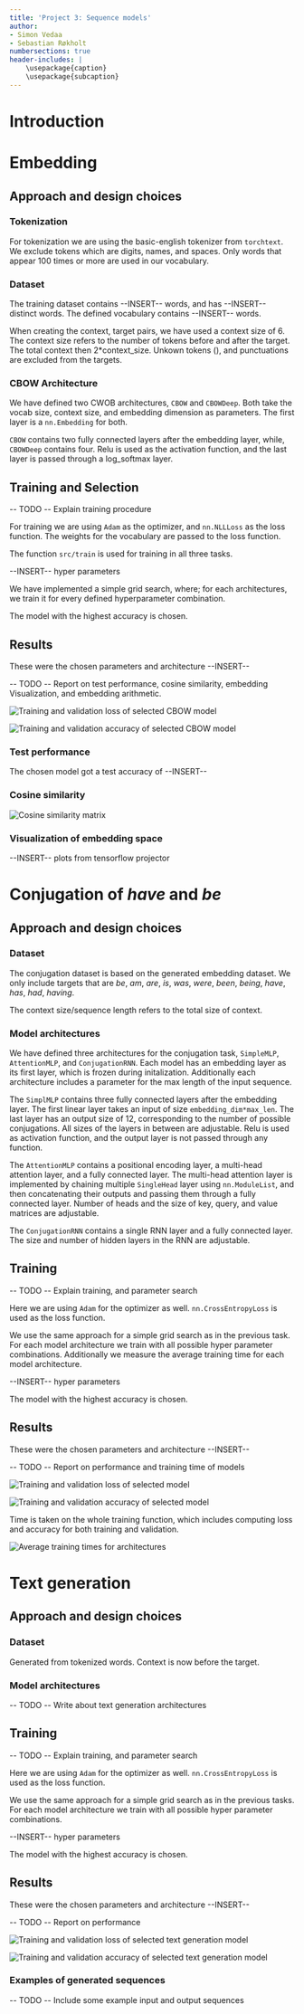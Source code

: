 ```yaml
---
title: 'Project 3: Sequence models'
author:
- Simon Vedaa
- Sebastian Røkholt
numbersections: true
header-includes: |
    \usepackage{caption}
    \usepackage{subcaption}
---
```


# Introduction

# Embedding

## Approach and design choices

### Tokenization

For tokenization we are using the basic-english tokenizer from `torchtext`.
We exclude tokens which are digits, names, and spaces.
Only words that appear 100 times or more are used in our vocabulary.


### Dataset

The training dataset contains --INSERT-- words, and has --INSERT-- 
distinct words.
The defined vocabulary contains --INSERT-- words. 

When creating the context, target pairs, we have used a context size of 6.
The context size refers to the number of tokens before and after the target.
The total context then 2*context_size.
Unkown tokens (<unk>), and punctuations are excluded from the targets.

### CBOW Architecture

We have defined two CWOB architectures, `CBOW` and `CBOWDeep`. Both take the vocab size, context size, and 
embedding dimension as parameters. The first layer is a `nn.Embedding` for both.

`CBOW` contains two fully connected layers after the embedding layer, while, `CBOWDeep` contains four.
Relu is used as the activation function, and the last layer is passed through a log_softmax layer.


## Training and Selection

-- TODO --
Explain training procedure

For training we are using `Adam` as the optimizer, and `nn.NLLLoss` as the loss function.
The weights for the vocabulary are passed to the loss function.

The function `src/train` is used for training in all three tasks.

--INSERT-- hyper parameters

We have implemented a simple grid search, where;
for each architectures, we train it for every defined hyperparameter combination.

The model with the highest accuracy is chosen.


## Results 

These were the chosen parameters and architecture --INSERT--

-- TODO --
Report on test performance, cosine similarity, embedding Visualization, and embedding arithmetic.

![Training and validation loss of selected CBOW model](images/embedding_loss.png)

![Training and validation accuracy of selected CBOW model](images/embedding_accuracy.png)

### Test performance

The chosen model got a test accuracy of --INSERT--

### Cosine similarity

![Cosine similarity matrix](images/similarity_matrix.png)

### Visualization of embedding space

--INSERT-- plots from tensorflow projector

# Conjugation of _have_ and _be_

## Approach and design choices

### Dataset

The conjugation dataset is based on the generated embedding dataset.
We only include targets that are _be_, _am_, _are_, _is_, _was_, _were_, _been_, _being_, _have_, _has_, _had_, _having_.

The context size/sequence length refers to the total size of context.

### Model architectures

We have defined three architectures for the conjugation task, `SimpleMLP`, `AttentionMLP`, and `ConjugationRNN`.
Each model has an embedding layer as its first layer, which is frozen during initalization.
Additionally each architecture includes a parameter for the max length of the input sequence.

The `SimplMLP` contains three fully connected layers after the embedding layer.
The first linear layer takes an input of size `embedding_dim*max_len`.
The last layer has an output size of 12, corresponding to the number of possible conjugations.
All sizes of the layers in between are adjustable.
Relu is used as activation function, and the output layer is not passed through any function.

The `AttentionMLP` contains a positional encoding layer, a multi-head attention layer,
and a fully connected layer.
The multi-head attention layer is implemented by chaining multiple `SingleHead` layer using 
`nn.ModuleList`, and then concatenating their outputs and passing them through a fully connected layer.
Number of heads and the size of key, query, and value matrices are adjustable.

The `ConjugationRNN` contains a single RNN layer and a fully connected layer. 
The size and number of hidden layers in the RNN are adjustable.

## Training

-- TODO -- 
Explain training, and parameter search

Here we are using `Adam` for the optimizer as well. `nn.CrossEntropyLoss` is used as the 
loss function.

We use the same approach for a simple grid search as in the previous task.
For each model architecture we train with all possible hyper parameter combinations.
Additionally we measure the average training time for each model architecture.


--INSERT-- hyper parameters

The model with the highest accuracy is chosen.


## Results

These were the chosen parameters and architecture --INSERT--

-- TODO -- 
Report on performance and training time of models

![Training and validation loss of selected model](images/conjugation_loss.png)

![Training and validation accuracy of selected model](images/conjugation_loss.png)

Time is taken on the whole training function,
which includes computing loss and accuracy for both training and validation.

![Average training times for architectures](images/conjugation_training_times.png)

# Text generation

## Approach and design choices

### Dataset

Generated from tokenized words.
Context is now before the target.

### Model architectures

-- TODO --
Write about text generation architectures

## Training

-- TODO -- 
Explain training, and parameter search

Here we are using `Adam` for the optimizer as well. `nn.CrossEntropyLoss` is used as the 
loss function.

We use the same approach for a simple grid search as in the previous tasks.
For each model architecture we train with all possible hyper parameter combinations.


--INSERT-- hyper parameters

The model with the highest accuracy is chosen.

## Results

These were the chosen parameters and architecture --INSERT--

-- TODO -- 
Report on performance

![Training and validation loss of selected text generation model](images/text_generation_loss.png)

![Training and validation accuracy of selected text generation model](images/text_generation_accuracy.png)

### Examples of generated sequences

-- TODO --
Include some example input and output sequences


